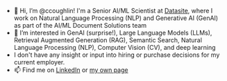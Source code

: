 - 👋 Hi, I’m @ccoughlin!  I'm a Senior AI/ML Scientist at [Datasite](https://www.datasite.com/), where I work on Natural Language Processing (NLP) and Generative AI (GenAI) as part of the AI/ML Document Solutions team
- 👀 I’m interested in GenAI (surprise!), Large Language Models (LLMs), Retrieval Augmented Generation (RAG), Semantic Search, Natural Language Processing (NLP), Computer Vision (CV), and deep learning
- I don't have any insight or input into hiring or purchase decisions for my current employer.
- 📫 Find me on [LinkedIn](https://www.linkedin.com/in/chrisrcoughlin) or [my own page](https://www.chriscoughlin.com)

<!---
ccoughlin/ccoughlin is a ✨ special ✨ repository because its `README.md` (this file) appears on your GitHub profile.
You can click the Preview link to take a look at your changes.
--->
